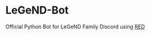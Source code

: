 # LeGeND-Bot
Official Python Bot for LeGeND Family Discord using [RED](https://github.com/Cog-Creators/Red-DiscordBot)
